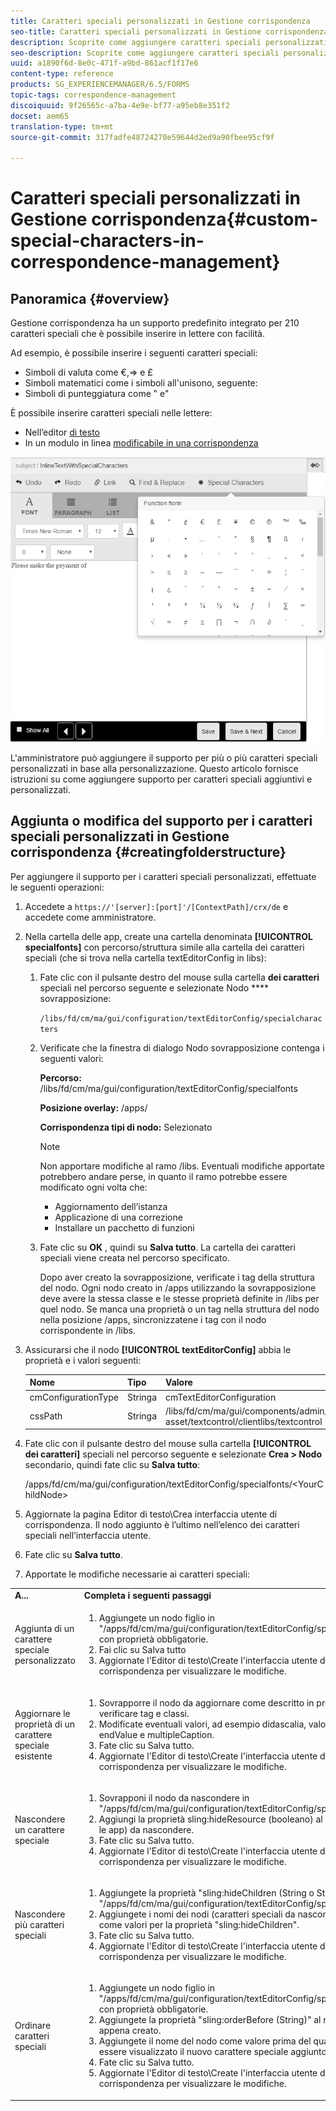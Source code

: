 ```yaml
---
title: Caratteri speciali personalizzati in Gestione corrispondenza
seo-title: Caratteri speciali personalizzati in Gestione corrispondenza
description: Scoprite come aggiungere caratteri speciali personalizzati in Gestione corrispondenza.
seo-description: Scoprite come aggiungere caratteri speciali personalizzati in Gestione corrispondenza.
uuid: a1890f6d-8e0c-471f-a9bd-861acf1f17e6
content-type: reference
products: SG_EXPERIENCEMANAGER/6.5/FORMS
topic-tags: correspondence-management
discoiquuid: 9f26565c-a7ba-4e9e-bf77-a95eb8e351f2
docset: aem65
translation-type: tm+mt
source-git-commit: 317fadfe48724270e59644d2ed9a90fbee95cf9f

---
```



# Caratteri speciali personalizzati in Gestione corrispondenza{#custom-special-characters-in-correspondence-management}

## Panoramica {#overview}

Gestione corrispondenza ha un supporto predefinito integrato per 210 caratteri speciali che è possibile inserire in lettere con facilità.

Ad esempio, è possibile inserire i seguenti caratteri speciali:

* Simboli di valuta come €,⇒ e £
* Simboli matematici come i simboli all&#39;unisono, seguente:
* Simboli di punteggiatura come ‟ e&quot;

È possibile inserire caratteri speciali nelle lettere:

* Nell’editor [di testo](/help/forms/using/document-fragments.md#createtext)
* In un modulo in linea [modificabile in una corrispondenza](../../forms/using/create-correspondence.md#managecontent)

![specialtisinlinemodulo](assets/specialcharactersinlinemodule.png)

L&#39;amministratore può aggiungere il supporto per più o più caratteri speciali personalizzati in base alla personalizzazione. Questo articolo fornisce istruzioni su come aggiungere supporto per caratteri speciali aggiuntivi e personalizzati.

## Aggiunta o modifica del supporto per i caratteri speciali personalizzati in Gestione corrispondenza {#creatingfolderstructure}

Per aggiungere il supporto per i caratteri speciali personalizzati, effettuate le seguenti operazioni:

1. Accedete a `https://'[server]:[port]'/[ContextPath]/crx/de` e accedete come amministratore.
1. Nella cartella delle app, create una cartella denominata **[!UICONTROL specialfonts]** con percorso/struttura simile alla cartella dei caratteri speciali (che si trova nella cartella textEditorConfig in libs):

   1. Fate clic con il pulsante destro del mouse sulla cartella **dei caratteri** speciali nel percorso seguente e selezionate Nodo **** sovrapposizione:

      `/libs/fd/cm/ma/gui/configuration/textEditorConfig/specialcharacters`

   1. Verificate che la finestra di dialogo Nodo sovrapposizione contenga i seguenti valori:

      **Percorso:** /libs/fd/cm/ma/gui/configuration/textEditorConfig/specialfonts

      **Posizione overlay:** /apps/

      **Corrispondenza tipi di nodo:** Selezionato

      >[!NOTE]
      >
      >Non apportare modifiche al ramo /libs. Eventuali modifiche apportate potrebbero andare perse, in quanto il ramo potrebbe essere modificato ogni volta che:
      >
      >
      >
      >    * Aggiornamento dell’istanza
      >    * Applicazione di una correzione
      >    * Installare un pacchetto di funzioni


   1. Fate clic su **OK** , quindi su **Salva tutto**. La cartella dei caratteri speciali viene creata nel percorso specificato.

      Dopo aver creato la sovrapposizione, verificate i tag della struttura del nodo. Ogni nodo creato in /apps utilizzando la sovrapposizione deve avere la stessa classe e le stesse proprietà definite in /libs per quel nodo. Se manca una proprietà o un tag nella struttura del nodo nella posizione /apps, sincronizzatene i tag con il nodo corrispondente in /libs.



1. Assicurarsi che il nodo **[!UICONTROL textEditorConfig]** abbia le proprietà e i valori seguenti:

   | Nome | Tipo | Valore |
   |---|---|---|
   | cmConfigurationType | Stringa | cmTextEditorConfiguration |
   | cssPath | Stringa | /libs/fd/cm/ma/gui/components/admin/create-asset/textcontrol/clientlibs/textcontrol |

1. Fate clic con il pulsante destro del mouse sulla cartella **[!UICONTROL dei caratteri]** speciali nel percorso seguente e selezionate **Crea > Nodo** secondario, quindi fate clic su **Salva tutto**:

   /apps/fd/cm/ma/gui/configuration/textEditorConfig/specialfonts/&lt;YourChildNode>

1. Aggiornate la pagina Editor di testo\Crea interfaccia utente di corrispondenza. Il nodo aggiunto è l’ultimo nell’elenco dei caratteri speciali nell’interfaccia utente.
1. Fate clic su **Salva tutto**.
1. Apportate le modifiche necessarie ai caratteri speciali:

<table>
 <tbody>
  <tr>
   <td><strong>A...</strong></td>
   <td><strong>Completa i seguenti passaggi</strong></td>
  </tr>
  <tr>
   <td>Aggiunta di un carattere speciale personalizzato</td>
   <td>
    <ol>
     <li>Aggiungete un nodo figlio in "/apps/fd/cm/ma/gui/configuration/textEditorConfig/specialfonts" con proprietà obbligatorie.</li>
     <li>Fai clic su Salva tutto</li>
     <li>Aggiornate l'Editor di testo\Create l'interfaccia utente di corrispondenza per visualizzare le modifiche.</li>
    </ol> </td>
  </tr>
  <tr>
   <td>Aggiornare le proprietà di un carattere speciale esistente</td>
   <td>
    <ol>
     <li>Sovrapporre il nodo da aggiornare come descritto in precedenza e verificare tag e classi.</li>
     <li>Modificate eventuali valori, ad esempio didascalia, valore, endValue e multipleCaption. </li>
     <li>Fate clic su Salva tutto. </li>
     <li>Aggiornate l'Editor di testo\Create l'interfaccia utente di corrispondenza per visualizzare le modifiche.</li>
    </ol> </td>
  </tr>
  <tr>
   <td>Nascondere un carattere speciale</td>
   <td>
    <ol>
     <li>Sovrapponi il nodo da nascondere in "/apps/fd/cm/ma/gui/configuration/textEditorConfig/specialfonts"</li>
     <li>Aggiungi la proprietà sling:hideResource (booleano) al nodo (sotto le app) da nascondere. </li>
     <li>Fate clic su Salva tutto. </li>
     <li>Aggiornate l'Editor di testo\Create l'interfaccia utente di corrispondenza per visualizzare le modifiche.<br /> </li>
    </ol> </td>
  </tr>
  <tr>
   <td>Nascondere più caratteri speciali</td>
   <td>
    <ol>
     <li>Aggiungete la proprietà "sling:hideChildren (String o String[])" a "/apps/fd/cm/ma/gui/configuration/textEditorConfig/specialfonts". </li>
     <li>Aggiungete i nomi dei nodi (caratteri speciali da nascondere) come valori per la proprietà "sling:hideChildren". </li>
     <li>Fate clic su Salva tutto. </li>
     <li>Aggiornate l'Editor di testo\Create l'interfaccia utente di corrispondenza per visualizzare le modifiche.<br /> </li>
    </ol> </td>
  </tr>
  <tr>
   <td>Ordinare caratteri speciali</td>
   <td>
    <ol>
     <li>Aggiungete un nodo figlio in "/apps/fd/cm/ma/gui/configuration/textEditorConfig/specialfonts" con proprietà obbligatorie. </li>
     <li>Aggiungete la proprietà "sling:orderBefore (String)" al nodo figlio appena creato. </li>
     <li>Aggiungete il nome del nodo come valore prima del quale deve essere visualizzato il nuovo carattere speciale aggiunto. </li>
     <li>Fate clic su Salva tutto. </li>
     <li>Aggiornate l'Editor di testo\Create l'interfaccia utente di corrispondenza per visualizzare le modifiche.<br /> </li>
    </ol> </td>
  </tr>
 </tbody>
</table>


